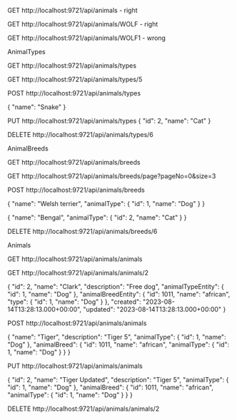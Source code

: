GET http://localhost:9721/api/animals  - right

GET http://localhost:9721/api/animals/WOLF - right

GET http://localhost:9721/api/animals/WOLF1 - wrong



AnimalTypes

GET http://localhost:9721/api/animals/types

GET http://localhost:9721/api/animals/types/5

POST http://localhost:9721/api/animals/types

{
"name": "Snake"
}

PUT  http://localhost:9721/api/animals/types
{
"id": 2,
"name": "Cat"
}

DELETE http://localhost:9721/api/animals/types/6



AnimalBreeds

GET http://localhost:9721/api/animals/breeds

GET http://localhost:9721/api/animals/breeds/page?pageNo=0&size=3

POST http://localhost:9721/api/animals/breeds

{
"name": "Welsh terrier",
"animalType": {
"id": 1,
"name": "Dog"
}
}

{
"name": "Bengal",
"animalType": {
"id": 2,
"name": "Cat"
}
}

DELETE http://localhost:9721/api/animals/breeds/6


Animals

GET http://localhost:9721/api/animals/animals

GET http://localhost:9721/api/animals/animals/2

{
    "id": 2,
    "name": "Clark",
    "description": "Free dog",
    "animalTypeEntity": {
        "id": 1,
        "name": "Dog"
    },
    "animalBreedEntity": {
        "id": 1011,
        "name": "african",
        "type": {
            "id": 1,
            "name": "Dog"
        }
    },
    "created": "2023-08-14T13:28:13.000+00:00",
    "updated": "2023-08-14T13:28:13.000+00:00"
}


POST http://localhost:9721/api/animals/animals

{
     "name": "Tiger",
     "description": "Tiger 5",
     "animalType": {
        "id": 1,
        "name": "Dog"
        },
     "animalBreed": {
       "id": 1011,
       "name": "african",
       "animalType": {
           "id": 1,
           "name": "Dog"
            }
       }
}


PUT http://localhost:9721/api/animals/animals

{
    "id": 2,
    "name": "Tiger Updated",
    "description": "Tiger 5",
    "animalType": {
        "id": 1,
        "name": "Dog"
        },
    "animalBreed": {
        "id": 1011,
        "name": "african",
        "animalType": {
            "id": 1,
            "name": "Dog"
        }
    }
}

DELETE http://localhost:9721/api/animals/animals/2
